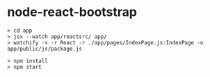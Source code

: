 node-react-bootstrap
====================

```
> cd app
> jsx --watch app/reactsrc/ app/
> watchify -v -r React -r ./app/pages/IndexPage.js:IndexPage -o app/public/js/package.js
```

```
> npm install
> npm start
```
